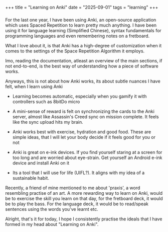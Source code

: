 +++
title = "Learning on Anki"
date = "2025-09-01"
tags = "learning"
+++

###

For the last one year, I have been using Anki, an open-source application which uses Spaced Repetition to learn pretty much anything. I have been using it for language learning (Simplified Chinese), syntax fundamentals for programming languages and even remembering notes on a fretboard.

What I love about it, is that Anki has a high-degree of customization when it comes to the settings of the Space Repetition Algorithm it employs. 

Imo, reading the documentation, atleast an overview of the main sections, if not end-to-end, is the best way of understanding how a piece of software works.

Anyways, this is not about how Anki works, its about subtle nuances I have felt, when I learn using Anki

- Learning becomes automatic, especially when you gamify it with controllers such as 8bitDo micro

- A mini-sense of reward is felt on synchronizing the cards to the Anki server, almost like Assassin's Creed sync on mission complete. It feels like the sync upload hits my brain.

- Anki works best with exercise, hydration and good food. These are simple ideas, that I will let your body decide if it feels good for you or not

- Anki is great on e-ink devices. If you find yourself staring at a screen for too long and are worried about eye-strain. Get yourself an Android e-ink device and install Anki on it

- Its a tool that I will use for life (UIFL?). It aligns with my idea of a sustainable habit.

Recently, a friend of mine mentioned to me about 'praxis', a word resembling practise of an art. A more rewarding way to learn on Anki, would be to exercise the skill you learn on that day, for the fretboard deck, it would be to play the bass. For the language deck, it would be to read/speak sentences using the words you've learnt etc.

Alright, that's it for today, I hope I consistently practise the ideals that I have formed in my head about "Learning on Anki".